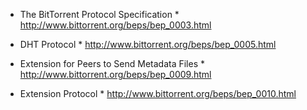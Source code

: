 * The BitTorrent Protocol Specification *
http://www.bittorrent.org/beps/bep_0003.html

* DHT Protocol *
http://www.bittorrent.org/beps/bep_0005.html

* Extension for Peers to Send Metadata Files *
http://www.bittorrent.org/beps/bep_0009.html

* Extension Protocol *
http://www.bittorrent.org/beps/bep_0010.html

